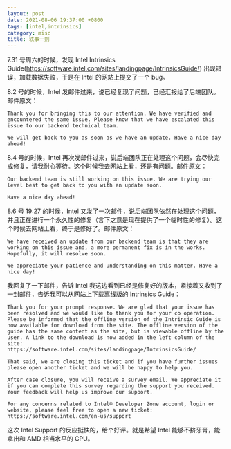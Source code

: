 ```yaml
---
layout: post
date: 2021-08-06 19:37:00 +0800
tags: [intel,intrinsics]
category: misc
title: 轶事一则
---
```


7.31 号周六的时候，发现 Intel Intrinsics Guide(https://software.intel.com/sites/landingpage/IntrinsicsGuide/) 出现错误，加载数据失败，于是在 Intel 的网站上提交了一个 bug。

8.2 号的时候，Intel 发邮件过来，说已经复现了问题，已经汇报给了后端团队。邮件原文：

	Thank you for bringing this to our attention. We have verified and encountered the same issue. Please know that we have escalated this issue to our backend technical team. 

	We will get back to you as soon as we have an update. Have a nice day ahead!

8.4 号的时候，Intel 再次发邮件过来，说后端团队正在处理这个问题，会尽快完成修复，请我耐心等待。这个时候我去网站上看，还是有问题。邮件原文：

	Our backend team is still working on this issue. We are trying our level best to get back to you with an update soon.

	Have a nice day ahead!

8.6 号 19:27 的时候，Intel 又发了一次邮件，说后端团队依然在处理这个问题，并且正在进行一个永久性的修复（言下之意是现在提供了一个临时性的修复）。这个时候去网站上看，终于是修好了。邮件原文：

	We have received an update from our backend team is that they are working on this issue and, a more permanent fix is in the works. Hopefully, it will resolve soon.

	We appreciate your patience and understanding on this matter. Have a nice day!

我回复了一下邮件，告诉 Intel 我这边看到已经是修复好的版本，紧接着又收到了一封邮件，告诉我可以从网站上下载离线版的 Intrinsics Guide：

	Thank you for your prompt response. We are glad that your issue has been resolved and we would like to thank you for your co operation. Please be informed that the offline version of the Intrinsic Guide is now available for download from the site. The offline version of the guide has the same content as the site, but is viewable offline by the user. A link to the download is now added in the left column of the site: 
	https://software.intel.com/sites/landingpage/IntrinsicsGuide/

	That said, we are closing this ticket and if you have further issues please open another ticket and we will be happy to help you.

	After case closure, you will receive a survey email. We appreciate it if you can complete this survey regarding the support you received. Your feedback will help us improve our support.

	For any concerns related to Intel® Developer Zone account, login or website, please feel free to open a new ticket: https://software.intel.com/en-us/support

这次 Intel Support 的反应挺快的，给个好评。就是希望 Intel 能够不挤牙膏，能拿出和 AMD 相当水平的 CPU。

